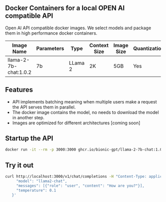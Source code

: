 ## Docker Containers for a local OPEN AI compatible API

Open AI API compatible docker images. We select models and package them in high performance docker containers.

|Image Name   |Parameters   | Type  | Context Size  | Image Size  | Quantization  | Ram Requirements  |
|---|---|---|---|---|---|---|
|llama-2-7b-chat:1.0.2| 7b  | LLama 2  | 2K | 5GB  | Yes  | 16GB  |

## Features

- API implements batching meaning when multiple users make a request the API serves them in parallel.
- The docker image contains the model, no needs to download the model in another step.
- Images are optimized for different architectures [coming soon]

## Startup the API

```sh
docker run -it --rm -p 3000:3000 ghcr.io/bionic-gpt/llama-2-7b-chat:1.0.2
```

## Try it out

```sh
curl http://localhost:3000/v1/chat/completions -H "Content-Type: application/json" -d '{
     "model": "llama2-chat", 
     "messages": [{"role": "user", "content": "How are you?"}],
     "temperature": 0.1 
   }'
```